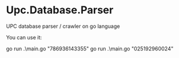 # Upc.Database.Parser
UPC database parser / crawler on go language


You can use it:

go run .\main.go "786936143355"
go run .\main.go "025192960024"